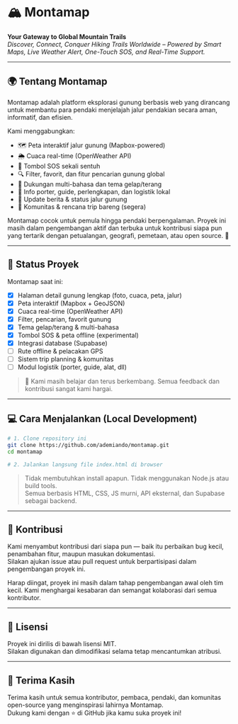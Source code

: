 # 🏔️ Montamap

**Your Gateway to Global Mountain Trails**  
_Discover, Connect, Conquer Hiking Trails Worldwide – Powered by Smart Maps, Live Weather Alert, One-Touch SOS, and Real-Time Support._

---

## 🌍 Tentang Montamap

Montamap adalah platform eksplorasi gunung berbasis web yang dirancang untuk membantu para pendaki menjelajah jalur pendakian secara aman, informatif, dan efisien.

Kami menggabungkan:
- 🗺️ Peta interaktif jalur gunung (Mapbox-powered)
- 🌦️ Cuaca real-time (OpenWeather API)
- 🚨 Tombol SOS sekali sentuh
- 🔍 Filter, favorit, dan fitur pencarian gunung global
- 🧭 Dukungan multi-bahasa dan tema gelap/terang
- 🧳 Info porter, guide, perlengkapan, dan logistik lokal
- 📰 Update berita & status jalur gunung
- 🧵 Komunitas & rencana trip bareng (segera)

Montamap cocok untuk pemula hingga pendaki berpengalaman. Proyek ini masih dalam pengembangan aktif dan terbuka untuk kontribusi siapa pun yang tertarik dengan petualangan, geografi, pemetaan, atau open source. 🙌

---

## 🚧 Status Proyek

Montamap saat ini:
- [x] Halaman detail gunung lengkap (foto, cuaca, peta, jalur)
- [x] Peta interaktif (Mapbox + GeoJSON)
- [x] Cuaca real-time (OpenWeather API)
- [x] Filter, pencarian, favorit gunung
- [x] Tema gelap/terang & multi-bahasa
- [x] Tombol SOS & peta offline (experimental)
- [x] Integrasi database (Supabase)
- [ ] Rute offline & pelacakan GPS  
- [ ] Sistem trip planning & komunitas  
- [ ] Modul logistik (porter, guide, alat, dll)

> 🚀 Kami masih belajar dan terus berkembang. Semua feedback dan kontribusi sangat kami hargai.

---

## 💻 Cara Menjalankan (Local Development)

```bash
# 1. Clone repository ini
git clone https://github.com/ademiando/montamap.git
cd montamap

# 2. Jalankan langsung file index.html di browser
```

> Tidak membutuhkan install apapun. Tidak menggunakan Node.js atau build tools.  
> Semua berbasis HTML, CSS, JS murni, API eksternal, dan Supabase sebagai backend.

---

## 🤝 Kontribusi

Kami menyambut kontribusi dari siapa pun — baik itu perbaikan bug kecil, penambahan fitur, maupun masukan dokumentasi.  
Silakan ajukan issue atau pull request untuk berpartisipasi dalam pengembangan proyek ini.

Harap diingat, proyek ini masih dalam tahap pengembangan awal oleh tim kecil. Kami menghargai kesabaran dan semangat kolaborasi dari semua kontributor.

---

## 🔐 Lisensi

Proyek ini dirilis di bawah lisensi MIT.  
Silakan digunakan dan dimodifikasi selama tetap mencantumkan atribusi.

---

## 🙏 Terima Kasih

Terima kasih untuk semua kontributor, pembaca, pendaki, dan komunitas open-source yang menginspirasi lahirnya Montamap.  
Dukung kami dengan ⭐ di GitHub jika kamu suka proyek ini!